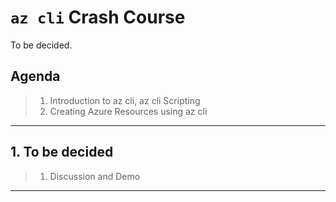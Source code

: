 # `az cli` Crash Course

To be decided.

## Agenda

> 1. Introduction to az cli, az cli Scripting
> 1. Creating Azure Resources using az cli

---

## 1. To be decided

> 1. Discussion and Demo

---
